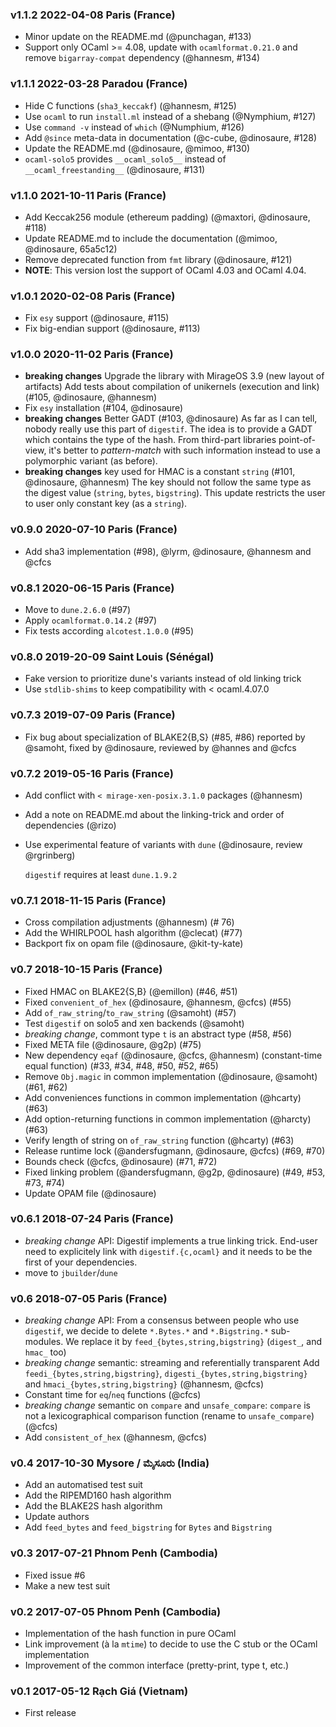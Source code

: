 ### v1.1.2 2022-04-08 Paris (France)

- Minor update on the README.md (@punchagan, #133)
- Support only OCaml >= 4.08, update with `ocamlformat.0.21.0` and remove `bigarray-compat`
  dependency (@hannesm, #134)

### v1.1.1 2022-03-28 Paradou (France)

- Hide C functions (`sha3_keccakf`) (@hannesm, #125)
- Use `ocaml` to run `install.ml` instead of a shebang (@Nymphium, #127)
- Use `command -v` instead of `which` (@Numphium, #126)
- Add `@since` meta-data in documentation (@c-cube, @dinosaure, #128)
- Update the README.md (@dinosaure, @mimoo, #130)
- `ocaml-solo5` provides `__ocaml_solo5__` instead of `__ocaml_freestanding__` (@dinosaure, #131)

### v1.1.0 2021-10-11 Paris (France)

- Add Keccak256 module (ethereum padding) (@maxtori, @dinosaure, #118)
- Update README.md to include the documentation (@mimoo, @dinosaure, 65a5c12)
- Remove deprecated function from `fmt` library (@dinosaure, #121)
- **NOTE**: This version lost the support of OCaml 4.03 and OCaml 4.04.

### v1.0.1 2020-02-08 Paris (France)

- Fix `esy` support (@dinosaure, #115)
- Fix big-endian support (@dinosaure, #113)

### v1.0.0 2020-11-02 Paris (France)

- **breaking changes** Upgrade the library with MirageOS 3.9 (new layout of artifacts)
  Add tests about compilation of unikernels (execution and link)
  (#105, @dinosaure, @hannesm)
- Fix `esy` installation (#104, @dinosaure)
- **breaking changes** Better GADT (#103, @dinosaure)
  As far as I can tell, nobody really use this part of `digestif`.
  The idea is to provide a GADT which contains the type of the hash.
  From third-part libraries point-of-view, it's better to _pattern-match_ with
  such information instead to use a polymorphic variant (as before).
- **breaking changes** key used for HMAC is a constant `string` (#101, @dinosaure, @hannesm)
  The key should not follow the same type as the digest value (`string`, `bytes`, `bigstring`).
  This update restricts the user to user only constant key (as a `string`).

### v0.9.0 2020-07-10 Paris (France)

- Add sha3 implementation (#98), @lyrm, @dinosaure, @hannesm and @cfcs

### v0.8.1 2020-06-15 Paris (France)

- Move to `dune.2.6.0` (#97)
- Apply `ocamlformat.0.14.2` (#97)
- Fix tests according `alcotest.1.0.0` (#95)

### v0.8.0 2019-20-09 Saint Louis (Sénégal)

- Fake version to prioritize dune's variants instead of
  old linking trick
- Use `stdlib-shims` to keep compatibility with < ocaml.4.07.0

### v0.7.3 2019-07-09 Paris (France)

- Fix bug about specialization of BLAKE2{B,S} (#85, #86)
  reported by @samoht, fixed by @dinosaure, reviewed by @hannes and @cfcs

### v0.7.2 2019-05-16 Paris (France)

- Add conflict with `< mirage-xen-posix.3.1.0` packages (@hannesm)
- Add a note on README.md about the linking-trick and order of dependencies (@rizo)
- Use experimental feature of variants with `dune` (@dinosaure, review @rgrinberg)

  `digestif` requires at least `dune.1.9.2`

### v0.7.1 2018-11-15 Paris (France)

- Cross compilation adjustments (@hannesm) (# 76)
- Add the WHIRLPOOL hash algorithm (@clecat) (#77)
- Backport fix on opam file (@dinosaure, @kit-ty-kate)

### v0.7 2018-10-15 Paris (France)

- Fixed HMAC on BLAKE2{S,B} (@emillon) (#46, #51)
- Fixed `convenient_of_hex` (@dinosaure, @hannesm, @cfcs) (#55)
- Add `of_raw_string`/`to_raw_string` (@samoht) (#57)
- Test `digestif` on solo5 and xen backends (@samoht)
- *breaking change*, commont type `t` is an abstract type (#58, #56)
- Fixed META file (@dinosaure, @g2p) (#75)
- New dependency `eqaf` (@dinosaure, @cfcs, @hannesm) (constant-time equal function) (#33, #34, #48, #50, #52, #65)
- Remove `Obj.magic` in common implementation (@dinosaure, @samoht) (#61, #62)
- Add conveniences functions in common implementation (@hcarty) (#63)
- Add option-returning functions in common implementation (@harcty) (#63)
- Verify length of string on `of_raw_string` function (@hcarty) (#63)
- Release runtime lock (@andersfugmann, @dinosaure, @cfcs) (#69, #70)
- Bounds check (@cfcs, @dinosaure) (#71, #72)
- Fixed linking problem (@andersfugmann, @g2p, @dinosaure) (#49, #53, #73, #74)
- Update OPAM file (@dinosaure)

### v0.6.1 2018-07-24 Paris (France)

- *breaking change* API: Digestif implements a true linking trick. End-user need
  to explicitely link with `digestif.{c,ocaml}` and it needs to be the first of
  your dependencies.
- move to `jbuilder`/`dune`

### v0.6 2018-07-05 Paris (France)

- *breaking change* API:
  From a consensus between people who use `digestif`, we decide to delete `*.Bytes.*` and `*.Bigstring.*` sub-modules.
  We replace it by `feed_{bytes,string,bigstring}` (`digest_`, and `hmac_` too)
- *breaking change* semantic: streaming and referentially transparent
  Add `feedi_{bytes,string,bigstring}`, `digesti_{bytes,string,bigstring}` and `hmaci_{bytes,string,bigstring}`
  (@hannesm, @cfcs)
- Constant time for `eq`/`neq` functions
  (@cfcs)
- *breaking change* semantic on `compare` and `unsafe_compare`:
  `compare` is not a lexicographical comparison function (rename to `unsafe_compare`)
  (@cfcs)
- Add `consistent_of_hex` (@hannesm, @cfcs)

### v0.4 2017-10-30 Mysore / ಮೈಸೂರು (India)

- Add an automatised test suit
- Add the RIPEMD160 hash algorithm
- Add the BLAKE2S hash algorithm
- Update authors
- Add `feed_bytes` and `feed_bigstring` for `Bytes` and `Bigstring`

### v0.3 2017-07-21 Phnom Penh (Cambodia)

- Fixed issue #6
- Make a new test suit

### v0.2 2017-07-05 Phnom Penh (Cambodia)

- Implementation of the hash function in pure OCaml
- Link improvement (à la `mtime`) to decide to use the C stub or the OCaml implementation
- Improvement of the common interface (pretty-print, type t, etc.)

### v0.1 2017-05-12 Rạch Giá (Vietnam)

- First release
